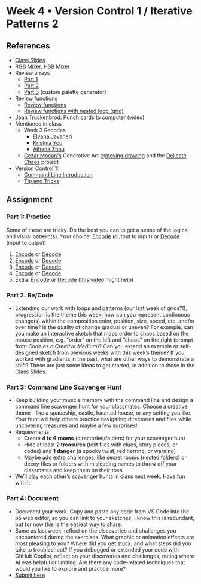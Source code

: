 # Week 4 • Version Control 1 / Iterative Patterns 2

## References

- [Class
  Slides](https://drive.google.com/drive/u/1/folders/1HC5g1BO8moptbtgz-JwVVv9DldnW3Q_U)
- [RGB Mixer](https://editor.p5js.org/enickles/full/uB9PBM-w4), [HSB
  Mixer](https://editor.p5js.org/enickles/full/yHAvJuEuB)
- Review arrays
  - [Part 1](https://editor.p5js.org/enickles/sketches/GdWxLWUt5)
  - [Part 2](https://editor.p5js.org/enickles/sketches/f2HhMoulN)
  - [Part 3](https://editor.p5js.org/enickles/sketches/FmdzqkLp-) (custom
    palette generator)
- Review functions
  - [Review functions](https://editor.p5js.org/enickles/sketches/fMlQVRlEG)
  - [Review functions with nested
    loop (grid)](https://editor.p5js.org/enickles/sketches/bTvU9p4pM)
- [Joan Truckenbrod: Punch cards to computer](https://vimeo.com/286992423) (video)
- Mentioned in class
  - Week 3 Recodes
    - [Elyana
    Javaheri](https://editor.p5js.org/enickles/full/xG5pVWW67)
    - [Kristina
    You](https://editor.p5js.org/enickles/full/eoP-IFRTa)
    - [Athena
    Zhou](https://editor.p5js.org/enickles/full/uJHDQVkWx)
  - [Cezar Mocan's](https://www.instagram.com/cezarmocan/) Generative Art
    @[moving.drawing](https://www.instagram.com/p/CViWcLSFNT9/) and the
    [Delicate
    Chaos](https://delicatechaos.cezar.io/p/introducing-delicate-chaos) project
- Version Control 1:
  - [Command Line
  Introduction](https://github.com/ellennickles/code-your-way-s25/blob/main/version-control-guides/commandline.md)
  - [Tip and
    Tricks](https://github.com/ellennickles/code-your-way-s25/blob/main/version-control-guides/tips-and-tricks.md)
  
## Assignment

### Part 1: Practice

Some of these are tricky. Do the best you can to get a sense of the logical and
visual pattern(s). Your choice:
[Encode](https://github.com/ellennickles/code-your-way-s25/blob/main/encode.md)
(output to input) or
[Decode](https://github.com/ellennickles/code-your-way-s25/blob/main/decode.md)
(input to output)

1. [Encode](https://editor.p5js.org/enickles/full/ioXnSfKXD) or
  [Decode](https://github.com/ellennickles/code-your-way-s25/blob/main/week4/decode1.js)
2. [Encode](https://editor.p5js.org/enickles/full/tuRBCkhGQ) or
  [Decode](https://github.com/ellennickles/code-your-way-s25/blob/main/week4/decode2.js)
3. [Encode](https://editor.p5js.org/enickles/full/kZzj9Atg1) or
  [Decode](https://github.com/ellennickles/code-your-way-s25/blob/main/week4/decode3.js)
4. [Encode](https://editor.p5js.org/enickles/full/Y_x3PiIpy) or
  [Decode](https://github.com/ellennickles/code-your-way-s25/blob/main/week4/decode4.js)
5. Extra: [Encode](https://editor.p5js.org/enickles/full/2FIH2NzfY) or
  [Decode](https://github.com/ellennickles/code-your-way-s25/blob/main/week4/decode5.js)
  ([this video](https://thecodingtrain.com/challenges/77-recursion) might help)

### Part 2: Re/Code

- Extending our work with loops and patterns (our last week of grids?!),
  progression is the theme this week: how can you represent continuous change(s)
  within the composition color, position, size, speed, etc. and/or over time? Is
  the quality of change gradual or uneven? For example, can you make an
  interactive sketch that maps order to chaos based on the mouse position, e.g.
  “order” on the left and “chaos” on the right (prompt from _Code as a Creative
  Medium_)? Can you extend an example or self-designed sketch from previous
  weeks with this week’s theme? If you worked with gradients in the past, what
  are other ways to demonstrate a shift? These are just some ideas to get started, in  addition to those in the Class Slides.

### Part 3: Command Line Scavenger Hunt

- Keep building your muscle memory with the command line and design a command
  line scavenger hunt for your classmates. Choose a creative theme—like a spaceship, castle, haunted house, or any setting you
  like. Your hunt will help others practice navigating directories and files
  while uncovering treasures and maybe a few surprises!
- Requirements
  - Create **4 to 6 rooms** (directories/folders) for your scavenger hunt
  - Hide at least **2 treasures** (text files with clues, story pieces, or
    codes) and **1 danger** (a spooky twist, red herring, or warning)
  - Maybe add extra challenges, like secret rooms (nested folders) or decoy
    files or folders with misleading names to throw off your classmates and keep
    them on their toes.
- We’ll play each other’s scavenger hunts in class next week. Have fun with it!

### Part 4: Document

- Document your work. Copy and paste any code from VS Code into the p5 web
  editor, so you can link to your sketches. I know this is redundant, but for
  now this is the easiest way to share.
- Same as last week: reflect on the discoveries and challenges you encountered
  during the exercises. What graphic or animation effects are most pleasing to
  you? Where did you get stuck, and what steps did you take to troubleshoot? If
  you debugged or extended your code with GitHub Copilot, reflect on your
  discoveries and challenges, noting where AI was helpful or limiting. Are there
  any code-related techniques that would you like to explore and practice more?
- [Submit here](https://forms.gle/CJZMpMpTeDxpvWv18)
